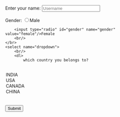 <!DOCTYPE html>
<html lang="en">
<head>
    <title>assignment 8</title>
</head>
<form>
    Enter your name:
    <input type ="text" placeholder="Username" name="user's name"/>
    <br/>
</br>
    <label for="gender">Gender:</label>
        <input type="radio" id="gender" name="gender" value="male"/>Male
       
        <input type="radio" id="gender" name="gender" value="female"/>Female
        <br/>
    </br>
    <select name="dropdown">
        <br/>
        <dl>
            which country you belongs to?
<br/>
<option value ="INDIA">INDIA</option>
<option value ="USA">USA</option>
<option value ="CANADA ">CANADA</option>
<option value ="CHINA">CHINA</option>
</select>
</br>
</br>
<input type="submit" name="submit"/>
<br/> 
</dl>
<dl>
        <br/>
    </form>
<body>
    
</body>
</html>
